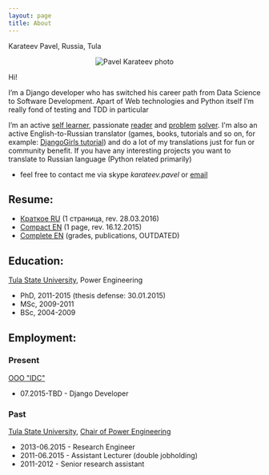 ```yaml
---
layout: page
title: About
---
```


Karateev Pavel, Russia, Tula

<center>
    <img src="http://pavelkarateev.com/assets/me.png" alt="Pavel Karateev photo" />
</center>

Hi!

I’m a Django developer who has switched his career path from Data Science to
Software Development. Apart of Web technologies and Python itself I’m really
fond of testing and TDD in particular

I’m an active [self learner](https://www.linkedin.com/in/pavelkarateev),
passionate [reader](https://www.goodreads.com/review/list/26476619?shelf=dev)
and [problem](http://www.codewars.com/users/lancelote)
[solver](http://www.checkio.org/user/lancelote/). I'm also an active
English-to-Russian translator (games, books, tutorials and so on, for example:
[DjangoGirls tutorial](http://tutorial.djangogirls.org/)) and do a lot of
my translations just for fun or community benefit. If you have any interesting
projects you want to translate to Russian language (Python related primarily)
- feel free to contact me via skype *karateev.pavel* or
<a href="mailto:karateev.pavel@ya.ru">email</a>

## Resume:

- [Краткое RU](../assets/resume/compact_RU.pdf) (1 страница, rev. 28.03.2016)
- [Compact EN](../assets/resume/compact.pdf) (1 page, rev. 16.12.2015)
- [Complete EN](../assets/resume/complete.pdf) (grades, publications, OUTDATED)

## Education:

[Tula State University](http://tsu.tula.ru/), Power Engineering

- PhD, 2011-2015 (thesis defense: 30.01.2015)
- МSc, 2009-2011
- BSc, 2004-2009

## Employment:

### Present

[OOO "IDC"](https://www.idctula.ru/)

- 07.2015-TBD - Django Developer

### Past

[Tula State University](http://tsu.tula.ru/), [Chair of Power Engineering](http://tsu.tula.ru/ivts/depts/electro/)

- 2013-06.2015 - Research Engineer
- 2011-06.2015 - Assistant Lecturer (double jobholding)
- 2011-2012    - Senior research assistant
